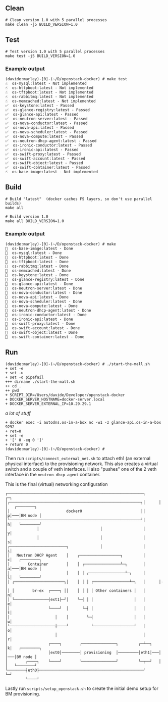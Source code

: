 ## Clean

    # Clean version 1.0 with 5 parallel processes
    make clean -j5 BUILD_VERSION=1.0

## Test

    # Test version 1.0 with 5 parallel processes
    make test -j5 BUILD_VERSION=1.0

### Example output

    (davide:marley)-[0]-(~/D/openstack-docker) # make test 
    ☝️  os-mysql:latest - Not implemented
    ☝️  os-httpboot:latest - Not implemented
    ☝️  os-tftpboot:latest - Not implemented
    ☝️  os-rabbitmq:latest - Not implemented
    ☝️  os-memcached:latest - Not implemented
    ✅  os-keystone:latest - Passed
    ✅  os-glance-registry:latest - Passed
    ✅  os-glance-api:latest - Passed
    ✅  os-neutron-server:latest - Passed
    ✅  os-nova-conductor:latest - Passed
    ✅  os-nova-api:latest - Passed
    ✅  os-nova-scheduler:latest - Passed
    ✅  os-nova-compute:latest - Passed
    ✅  os-neutron-dhcp-agent:latest - Passed
    ✅  os-ironic-conductor:latest - Passed
    ✅  os-ironic-api:latest - Passed
    ✅  os-swift-proxy:latest - Passed
    ✅  os-swift-account:latest - Passed
    ✅  os-swift-object:latest - Passed
    ✅  os-swift-container:latest - Passed
    ☝️  os-base-image:latest - Not implemented

## Build

    # Build "latest"  (docker caches FS layers, so don't use parallel builds)
    make all

    # Build version 1.0
    make all BUILD_VERSION=1.0

### Example output

    (davide:marley)-[0]-(~/D/openstack-docker) # make
    🔨  os-base-image:latest - Done
    🔨  os-mysql:latest - Done
    🔨  os-httpboot:latest - Done
    🔨  os-tftpboot:latest - Done
    🔨  os-rabbitmq:latest - Done
    🔨  os-memcached:latest - Done
    🔨  os-keystone:latest - Done
    🔨  os-glance-registry:latest - Done
    🔨  os-glance-api:latest - Done
    🔨  os-neutron-server:latest - Done
    🔨  os-nova-conductor:latest - Done
    🔨  os-nova-api:latest - Done
    🔨  os-nova-scheduler:latest - Done
    🔨  os-nova-compute:latest - Done
    🔨  os-neutron-dhcp-agent:latest - Done
    🔨  os-ironic-conductor:latest - Done
    🔨  os-ironic-api:latest - Done
    🔨  os-swift-proxy:latest - Done
    🔨  os-swift-account:latest - Done
    🔨  os-swift-object:latest - Done
    🔨  os-swift-container:latest - Done

## Run

    (davide:marley)-[0]-(~/D/openstack-docker) # ./start-the-mall.sh 
    + set -e
    + set -u
    + set -o pipefail
    +++ dirname ./start-the-mall.sh
    ++ cd .
    ++ pwd
    + SCRIPT_DIR=/Users/davide/Developer/openstack-docker
    + DOCKER_SERVER_HOSTNAME=docker-server.local
    + DOCKER_SERVER_EXTERNAL_IP=10.29.29.1

_a lot of stuff_

    + docker exec -i autodns.os-in-a-box nc -w1 -z glance-api.os-in-a-box 9292
    + ret=0
    + set -e
    + '[' 0 -eq 0 ']'
    + return 0
    (davide:marley)-[0]-(~/D/openstack-docker) # 


Then run `scripts/connect_external_net.sh` to attach eth1 (an external physical interface) to the provisioning network.
This also creates a virtual switch and a couple of veth interfaces. Il also "pushes" one of the 2 veth interface in the `neutron-dhcp-agent` container.

This is the final (virtual) networking configuration

    ┌────────────────────────────────────────────────────────────┐      ┌─┐             
    │┌──────────────────────────────────────────────────────────┐│      │ │   ┌────────┐
    ││                         docker0                          ││      │p│───│BM node │
    │└──────────────────────────────────────────────────────────┘│      │h│   └────────┘
    │             │                           │                  │      │y│             
    │             │                           │                  │      │s│             
    │┌─────────────────────────┐              │                  │      │i│             
    ││   Neutron DHCP Agent    │    ┌──────────────────┐         │      │c│   ┌────────┐
    ││        Container        │    │ ┌────────────────┴─┐       │      │a│───│BM node │
    ││                         │    │ │ ┌────────────────┴─┐     │      │l│   └────────┘
    ││ ┌──────────────────────┐│    │ │ │ ┌────────────────┴─┐   │      │-│             
    ││ │        br-ex  ┌────┐ ││    │ │ │ │ Other containers │   │      │n│             
    ││ └───────────────┤ext1├─┘│    └─┤ │ │                  │   │      │e│             
    ││                 └────┘  │      └─┤ │                  │   │      │t│             
    ││                    │    │        └─┤                  │   │      │w│             
    │└────────────────────┼────┘          └──────────────────┘   │      │o│             
    │                     │                                      │      │r│             
    │                  ┌────┐        ┌───────────────┐         ┌─┴──┐   │k│   ┌────────┐
    │                  │ext0│────────│ provisioning  │─────────│eth1│───│ │───│BM node │
    │        ┌────┐    └────┘        └───────────────┘         └─┬──┘   │ │   └────────┘
    └────────┤eth0├──────────────────────────────────────────────┘      └─┘             
             └────┘                                                                     

Lastly run `scripts/setup_openstack.sh` to create the initial demo setup for BM provisioning.
